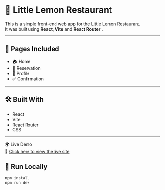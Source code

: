 # 🍋 Little Lemon Restaurant

This is a simple front-end web app for the Little Lemon Restaurant.  
It was built using **React**, **Vite** and **React Router** .

---

## 📌 Pages Included

- 🏠 Home
- 📅 Reservation
- 👤 Profile
- ✅ Confirmation

---

## 🛠 Built With

- React
- Vite
- React Router
- CSS

---

🌍 Live Demo  
🔗 [Click here to view the live site](https://little-lemon-app-eight.vercel.app/)

## 🚀 Run Locally

```bash
npm install
npm run dev


